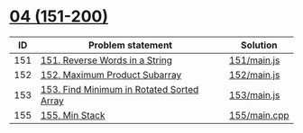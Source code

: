 # [04 (151-200)](https://leetcode.com/problemset/all/#page-4)



| ID  | Problem statement                                                                                                | Solution                     |
|-----|------------------------------------------------------------------------------------------------------------------|------------------------------|
| 151 | [151. Reverse Words in a String](https://leetcode.com/problems/reverse-words-in-a-string/)                       | [151/main.js](151/main.js)   |
| 152 | [152. Maximum Product Subarray](https://leetcode.com/problems/maximum-product-subarray/)                         | [152/main.js](152/main.js)   |
| 153 | [153. Find Minimum in Rotated Sorted Array](https://leetcode.com/problems/find-minimum-in-rotated-sorted-array/) | [153/main.js](153/main.js)   |
| 155 | [155. Min Stack](https://leetcode.com/problems/min-stack/)                                                       | [155/main.cpp](155/main.cpp) |

